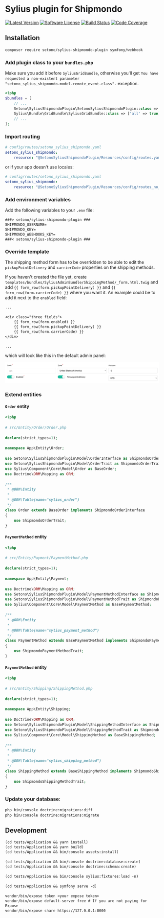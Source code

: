 # Sylius plugin for Shipmondo

[![Latest Version][ico-version]][link-packagist]
[![Software License][ico-license]](LICENSE)
[![Build Status][ico-github-actions]][link-github-actions]
[![Code Coverage][ico-code-coverage]][link-code-coverage]

## Installation

```bash
composer require setono/sylius-shipmondo-plugin symfony/webhook
```

### Add plugin class to your `bundles.php`

Make sure you add it before `SyliusGridBundle`, otherwise you'll get
`You have requested a non-existent parameter "setono_sylius_shipmondo.model.remote_event.class".` exception.

```php
<?php
$bundles = [
    // ...
    Setono\SyliusShipmondoPlugin\SetonoSyliusShipmondoPlugin::class => ['all' => true],
    Sylius\Bundle\GridBundle\SyliusGridBundle::class => ['all' => true],
    // ...
];
```

### Import routing

```yaml
# config/routes/setono_sylius_shipmondo.yaml
setono_sylius_shipmondo:
    resource: "@SetonoSyliusShipmondoPlugin/Resources/config/routes.yaml"
```

or if your app doesn't use locales:

```yaml
# config/routes/setono_sylius_shipmondo.yaml
setono_sylius_shipmondo:
    resource: "@SetonoSyliusShipmondoPlugin/Resources/config/routes_no_locale.yaml"
```

### Add environment variables

Add the following variables to your `.env` file:

```dotenv
###> setono/sylius-shipmondo-plugin ###
SHIPMONDO_USERNAME=
SHIPMONDO_KEY=
SHIPMONDO_WEBHOOKS_KEY=
###< setono/sylius-shipmondo-plugin ###
```

### Override template

The shipping method form has to be overridden to be able to edit the `pickupPointDelivery` and `carrierCode` properties on the shipping methods.

If you haven't created the file yet, create `templates/bundles/SyliusAdminBundle/ShippingMethod/_form.html.twig`
and add `{{ form_row(form.pickupPointDelivery) }}` and `{{ form_row(form.carrierCode) }}` where you want it.
An example could be to add it next to the `enabled` field:

```twig
...

<div class="three fields">
    {{ form_row(form.enabled) }}
    {{ form_row(form.pickupPointDelivery) }}
    {{ form_row(form.carrierCode) }}
</div>

...
```

which will look like this in the default admin panel:

![Shipping method extra fields](docs/images/shipping-method-extra-fields.png)

### Extend entities

#### `Order` entity

```php
<?php

# src/Entity/Order/Order.php

declare(strict_types=1);

namespace App\Entity\Order;

use Setono\SyliusShipmondoPlugin\Model\OrderInterface as ShipmondoOrderInterface;
use Setono\SyliusShipmondoPlugin\Model\OrderTrait as ShipmondoOrderTrait;
use Sylius\Component\Core\Model\Order as BaseOrder;
use Doctrine\ORM\Mapping as ORM;

/**
 * @ORM\Entity
 *
 * @ORM\Table(name="sylius_order")
 */
class Order extends BaseOrder implements ShipmondoOrderInterface
{
    use ShipmondoOrderTrait;
}
```

#### `PaymentMethod` entity

```php
<?php

# src/Entity/Payment/PaymentMethod.php

declare(strict_types=1);

namespace App\Entity\Payment;

use Doctrine\ORM\Mapping as ORM;
use Setono\SyliusShipmondoPlugin\Model\PaymentMethodInterface as ShipmondoPaymentMethodInterface;
use Setono\SyliusShipmondoPlugin\Model\PaymentMethodTrait as ShipmondoPaymentMethodTrait;
use Sylius\Component\Core\Model\PaymentMethod as BasePaymentMethod;

/**
 * @ORM\Entity
 *
 * @ORM\Table(name="sylius_payment_method")
 */
class PaymentMethod extends BasePaymentMethod implements ShipmondoPaymentMethodInterface
{
    use ShipmondoPaymentMethodTrait;
}
```

#### `PaymentMethod` entity

```php
<?php

# src/Entity/Shipping/ShippingMethod.php

declare(strict_types=1);

namespace App\Entity\Shipping;

use Doctrine\ORM\Mapping as ORM;
use Setono\SyliusShipmondoPlugin\Model\ShippingMethodInterface as ShipmondoShippingMethodInterface;
use Setono\SyliusShipmondoPlugin\Model\ShippingMethodTrait as ShipmondoShippingMethodTrait;
use Sylius\Component\Core\Model\ShippingMethod as BaseShippingMethod;

/**
 * @ORM\Entity
 *
 * @ORM\Table(name="sylius_shipping_method")
 */
class ShippingMethod extends BaseShippingMethod implements ShipmondoShippingMethodInterface
{
    use ShipmondoShippingMethodTrait;
}
```

### Update your database:

```bash
php bin/console doctrine:migrations:diff
php bin/console doctrine:migrations:migrate
```

## Development

```shell
(cd tests/Application && yarn install)
(cd tests/Application && yarn build)
(cd tests/Application && bin/console assets:install)

(cd tests/Application && bin/console doctrine:database:create)
(cd tests/Application && bin/console doctrine:schema:create)

(cd tests/Application && bin/console sylius:fixtures:load -n)

(cd tests/Application && symfony serve -d)

vendor/bin/expose token <your expose token>
vendor/bin/expose default-server free # If you are not paying for Expose
vendor/bin/expose share https://127.0.0.1:8000
```

[ico-version]: https://poser.pugx.org/setono/sylius-shipmondo-plugin/v/stable
[ico-license]: https://poser.pugx.org/setono/sylius-shipmondo-plugin/license
[ico-github-actions]: https://github.com/Setono/SyliusShipmondoPlugin/actions/workflows/build.yaml/badge.svg
[ico-code-coverage]: https://codecov.io/gh/Setono/SyliusShipmondoPlugin/branch/master/graph/badge.svg

[link-packagist]: https://packagist.org/packages/setono/sylius-shipmondo-plugin
[link-github-actions]: https://github.com/Setono/SyliusShipmondoPlugin/actions
[link-code-coverage]: https://codecov.io/gh/Setono/SyliusShipmondoPlugin
